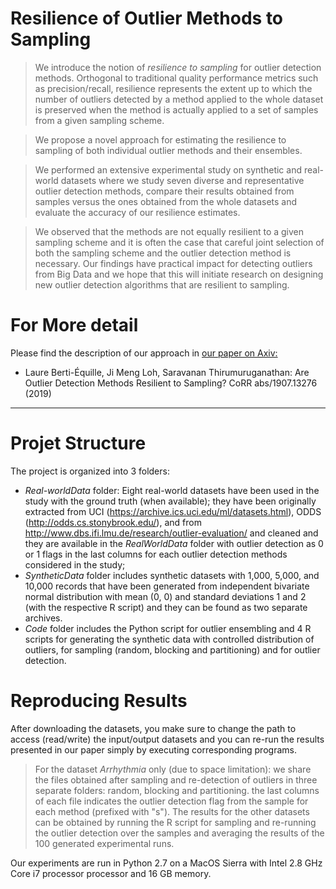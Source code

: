 # Resilience of Outlier Methods to Sampling

> We  introduce the notion of  *resilience  to sampling* for outlier detection methods. Orthogonal to  traditional quality performance metrics such as precision/recall, resilience represents the extent up to which the number of outliers detected by a method applied to the whole dataset is preserved when the method is actually applied to a set of samples from a given sampling scheme. 
        
> We propose a novel approach for estimating the resilience to sampling of both individual outlier methods and their ensembles. 

> We performed an extensive experimental study on synthetic and real-world datasets where we study seven diverse and representative outlier detection methods, compare their results obtained from samples versus the ones obtained from the whole datasets and evaluate the accuracy of our resilience estimates. 

> We observed that the methods are not equally resilient to a given sampling scheme and it is often the case that careful joint selection of both the sampling scheme and the outlier detection method is necessary. Our findings have practical impact for detecting outliers from Big Data and we hope that this will initiate research on designing new outlier detection algorithms that are resilient to sampling.

# For More detail

Please find the description of our approach in [our paper on Axiv:](https://arxiv.org/abs/1907.13276)
* Laure Berti-Équille, Ji Meng Loh, Saravanan Thirumuruganathan: Are Outlier Detection Methods Resilient to Sampling? CoRR abs/1907.13276 (2019)


***

# Projet Structure
        
The project is organized into 3 folders:
* *Real-worldData* folder: Eight real-world datasets have been used in the study with the ground truth (when available); they have been originally extracted from UCI (https://archive.ics.uci.edu/ml/datasets.html),  ODDS (http://odds.cs.stonybrook.edu/), and from http://www.dbs.ifi.lmu.de/research/outlier-evaluation/ and cleaned and they are available in the *RealWorldData* folder with outlier detection as 0 or 1 flags in the last columns for each outlier detection methods considered in the study;
* *SyntheticData* folder includes synthetic datasets with 1,000, 5,000, and 10,000 records that have been generated from independent bivariate normal distribution with mean (0, 0) and standard deviations 1 and 2 (with the respective R script) and they can be found as two separate archives.
* *Code* folder includes the Python script for outlier ensembling and 4 R scripts for generating the synthetic data with controlled distribution of outliers, for sampling (random, blocking and partitioning) and for outlier detection.


# Reproducing Results

After downloading the datasets, you make sure to change the path to access (read/write) the input/output datasets and you can re-run the results presented in our paper simply by executing corresponding programs. 

>  For the dataset *Arrhythmia* only (due to space limitation): we share the files obtained after sampling and re-detection of outliers in three separate folders: random, blocking and partitioning. the last columns of each file indicates the outlier detection flag from the sample for each method (prefixed with "s"). The results for the other datasets can be obtained by running the R script for sampling and re-running the outlier detection over the samples and averaging the results of the 100 generated experimental runs.

Our experiments are run in Python 2.7 on a MacOS Sierra with Intel 2.8 GHz Core i7 processor processor and 16 GB memory. 
